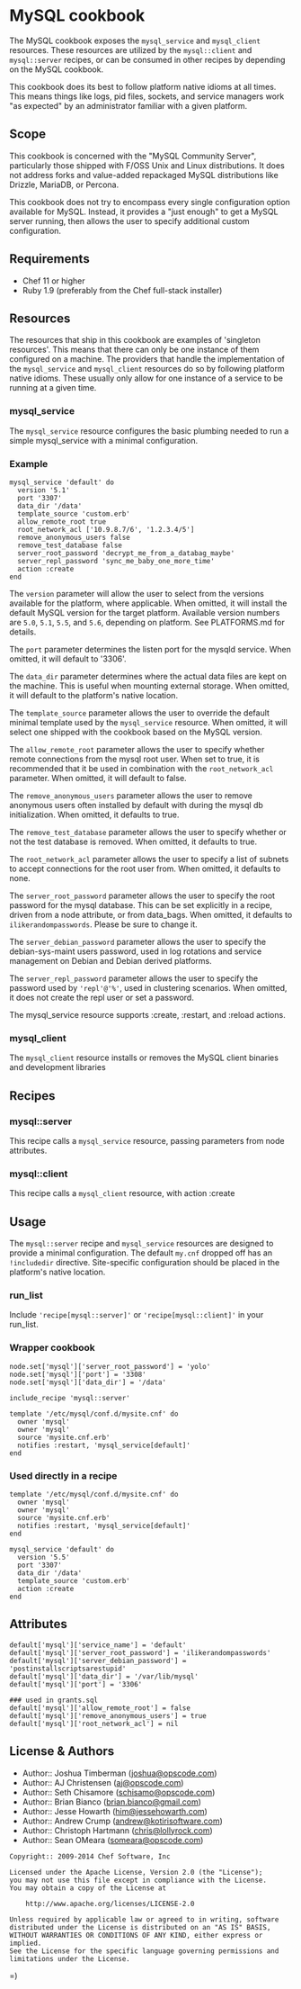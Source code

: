 MySQL cookbook
=====================

The MySQL cookbook exposes the `mysql_service` and `mysql_client`
resources. These resources are utilized by the `mysql::client`
and `mysql::server` recipes, or can be consumed in other recipes by
depending on the MySQL cookbook.

This cookbook does its best to follow platform native idioms at all
times. This means things like logs, pid files, sockets, and service
managers work "as expected" by an administrator familiar with a given
platform.

Scope
-----
This cookbook is concerned with the "MySQL Community Server",
particularly those shipped with F/OSS Unix and Linux distributions. It
does not address forks and value-added repackaged MySQL distributions
like Drizzle, MariaDB, or Percona.

This cookbook does not try to encompass every single configuration
option available for MySQL. Instead, it provides a "just enough" to
get a MySQL server running, then allows the user to specify additional
custom configuration.

Requirements
------------
* Chef 11 or higher
* Ruby 1.9 (preferably from the Chef full-stack installer)

Resources
---------------------
The resources that ship in this cookbook are examples of 'singleton
resources'. This means that there can only be one instance of them
configured on a machine. The providers that handle the implementation
of the `mysql_service` and `mysql_client` resources do so by following
platform native idioms. These usually only allow for one instance of a
service to be running at a given time.

### mysql_service

The `mysql_service` resource configures the basic plumbing
needed to run a simple mysql_service with a minimal configuration.

### Example

    mysql_service 'default' do
      version '5.1'
      port '3307'
      data_dir '/data'
      template_source 'custom.erb'
      allow_remote_root true
      root_network_acl ['10.9.8.7/6', '1.2.3.4/5']
      remove_anonymous_users false
      remove_test_database false
      server_root_password 'decrypt_me_from_a_databag_maybe'
      server_repl_password 'sync_me_baby_one_more_time'
      action :create
    end

The `version` parameter will allow the user to select from the
versions available for the platform, where applicable. When omitted,
it will install the default MySQL version for the target platform.
Available version numbers are `5.0`, `5.1`, `5.5`, and `5.6`,
depending on platform. See PLATFORMS.md for details.

The `port` parameter determines the listen port for the mysqld
service. When omitted, it will default to '3306'.

The `data_dir` parameter determines where the actual data files are
kept on the machine. This is useful when mounting external storage.
When omitted, it will default to the platform's native location.

The `template_source` parameter allows the user to override the
default minimal template used by the `mysql_service` resource. When
omitted, it will select one shipped with the cookbook based on the
MySQL version.

The `allow_remote_root` parameter allows the user to specify whether
remote connections from the mysql root user. When set to true, it is
recommended that it be used in combination with the `root_network_acl`
parameter. When omitted, it will default to false.

The `remove_anonymous_users` parameter allows the user to remove
anonymous users often installed by default with during the mysql db
initialization. When omitted, it defaults to true.

The `remove_test_database` parameter allows the user to specify
whether or not the test database is removed. When omitted, it defaults
to true.

The `root_network_acl` parameter allows the user to specify a list of
subnets to accept connections for the root user from. When omitted, it
defaults to none.

The `server_root_password` parameter allows the user to specify the
root password for the mysql database. This can be set explicitly in a
recipe, driven from a node attribute, or from data_bags. When omitted,
it defaults to `ilikerandompasswords`. Please be sure to change it.

The `server_debian_password` parameter allows the user to specify the
debian-sys-maint users password, used in log rotations and service
management on Debian and Debian derived platforms.

The `server_repl_password` parameter allows the user to specify the
password used by `'repl'@'%'`, used in clustering scenarios. When
omitted, it does not create the repl user or set a password.

The mysql_service resource supports :create, :restart, and :reload actions.

### mysql_client

The `mysql_client` resource installs or removes the MySQL client binaries and
development libraries

Recipes
-------
### mysql::server

This recipe calls a `mysql_service` resource, passing parameters
from node attributes.

### mysql::client

This recipe calls a `mysql_client` resource, with action :create

Usage
-----
The `mysql::server` recipe and `mysql_service` resources are designed to
provide a minimal configuration. The default `my.cnf` dropped off has
an `!includedir` directive. Site-specific configuration should be
placed in the platform's native location.

### run_list

Include `'recipe[mysql::server]'` or `'recipe[mysql::client]'` in your run_list.

### Wrapper cookbook

    node.set['mysql']['server_root_password'] = 'yolo'
    node.set['mysql']['port'] = '3308'
    node.set['mysql']['data_dir'] = '/data'
    
    include_recipe 'mysql::server'

    template '/etc/mysql/conf.d/mysite.cnf' do
      owner 'mysql'
      owner 'mysql'      
      source 'mysite.cnf.erb'
      notifies :restart, 'mysql_service[default]'
    end

### Used directly in a recipe

    template '/etc/mysql/conf.d/mysite.cnf' do
      owner 'mysql'
      owner 'mysql'      
      source 'mysite.cnf.erb'
      notifies :restart, 'mysql_service[default]'
    end

    mysql_service 'default' do
      version '5.5'
      port '3307'
      data_dir '/data'
      template_source 'custom.erb'
      action :create
    end

Attributes
----------

    default['mysql']['service_name'] = 'default'
    default['mysql']['server_root_password'] = 'ilikerandompasswords'
    default['mysql']['server_debian_password'] = 'postinstallscriptsarestupid'
    default['mysql']['data_dir'] = '/var/lib/mysql'
    default['mysql']['port'] = '3306'

    ### used in grants.sql
    default['mysql']['allow_remote_root'] = false
    default['mysql']['remove_anonymous_users'] = true
    default['mysql']['root_network_acl'] = nil

License & Authors
-----------------
- Author:: Joshua Timberman (<joshua@opscode.com>)
- Author:: AJ Christensen (<aj@opscode.com>)
- Author:: Seth Chisamore (<schisamo@opscode.com>)
- Author:: Brian Bianco (<brian.bianco@gmail.com>)
- Author:: Jesse Howarth (<him@jessehowarth.com>)
- Author:: Andrew Crump (<andrew@kotirisoftware.com>)
- Author:: Christoph Hartmann (<chris@lollyrock.com>)
- Author:: Sean OMeara (<someara@opscode.com>)

```text
Copyright:: 2009-2014 Chef Software, Inc

Licensed under the Apache License, Version 2.0 (the "License");
you may not use this file except in compliance with the License.
You may obtain a copy of the License at

    http://www.apache.org/licenses/LICENSE-2.0

Unless required by applicable law or agreed to in writing, software
distributed under the License is distributed on an "AS IS" BASIS,
WITHOUT WARRANTIES OR CONDITIONS OF ANY KIND, either express or implied.
See the License for the specific language governing permissions and
limitations under the License.
```

=)
